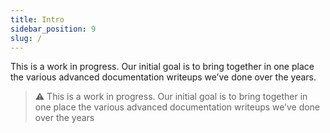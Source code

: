 ```yaml
---
title: Intro
sidebar_position: 9
slug: /
---
```



This is a work in progress. Our initial goal is to bring together in one place the various advanced documentation writeups we’ve done over the years.

> ⚠️ This is a work in progress. Our initial goal is to bring together in one place the various advanced documentation writeups we’ve done over the years
